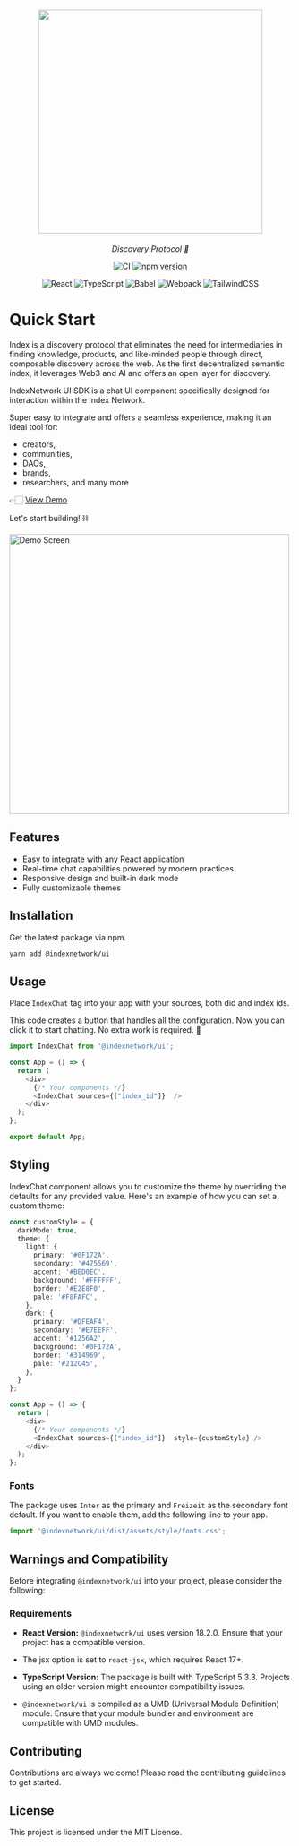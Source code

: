 <h1 align="center">
    <a href="https://index.network">
    <img style="width:400px" src="https://index.network/images/IndexNetworkLogo.png">
    </a>
</h1>
<p align="center">
  <i align="center">Discovery Protocol 🚀</i>
</p>

<div align="center">

![CI](https://github.com/confxsd/index-chat/actions/workflows/ci.yml/badge.svg)
[![npm version](https://img.shields.io/npm/v/index-chat.svg)](https://www.npmjs.com/package/index-chat)

![React](https://img.shields.io/badge/react-18.2-blue.svg)
![TypeScript](https://img.shields.io/badge/typescript-5.3-blue.svg)
![Babel](https://img.shields.io/badge/babel-7.23-blue.svg)
![Webpack](https://img.shields.io/badge/webpack-5.89-blue.svg)
![TailwindCSS](https://img.shields.io/badge/tailwindcss-3.4-blue.svg)

</div>

# Quick Start

Index is a discovery protocol that eliminates the need for intermediaries in finding knowledge, products, and like-minded people through direct, composable discovery across the web. As the first decentralized semantic index, it leverages Web3 and AI and offers an open layer for discovery.

IndexNetwork UI SDK is a chat UI component specifically designed for interaction within the Index Network.

Super easy to integrate and offers a seamless experience, making it an ideal tool for:

- creators,
- communities,
- DAOs,
- brands,
- researchers, and many more


👉🏻 [View Demo](https://index-demo-delta.vercel.app)


Let's start building! ⛓️


<div>
<img alt="Demo Screen" style="width:500px" src="https://github.com/indexnetwork/index/blob/dev/widget/demo/ui.png?raw=true" />
</div>


## Features

- Easy to integrate with any React application
- Real-time chat capabilities powered by modern practices
- Responsive design and built-in dark mode
- Fully customizable themes


## Installation

Get the latest package via npm.

```bash
yarn add @indexnetwork/ui
```

## Usage

Place `IndexChat` tag into your app with your sources, both did and index ids.

This code creates a button that handles all the configuration. Now you can click it to start chatting. No extra work is required. 🎉


```typescript
import IndexChat from '@indexnetwork/ui';

const App = () => {
  return (
    <div>
      {/* Your components */}
      <IndexChat sources={["index_id"]}  />
    </div>
  );
};

export default App;
```


## Styling

IndexChat component allows you to customize the theme by overriding the defaults for any provided value. Here's an example of how you can set a custom theme:


```typescript
const customStyle = {
  darkMode: true,
  theme: {
    light: {
      primary: '#0F172A',
      secondary: '#475569',
      accent: '#BED0EC',
      background: '#FFFFFF',
      border: '#E2E8F0',
      pale: '#F8FAFC',
    },
    dark: {
      primary: '#DFEAF4',
      secondary: '#E7EEFF',
      accent: '#1256A2',
      background: '#0F172A',
      border: '#314969',
      pale: '#212C45',
    },
  }
};

const App = () => {
  return (
    <div>
      {/* Your components */}
      <IndexChat sources={["index_id"]}  style={customStyle} />
    </div>
  );
};
```

### Fonts

The package uses `Inter` as the primary and `Freizeit` as the secondary font default. If you want to enable them, add the following line to your app.

```typescript
import '@indexnetwork/ui/dist/assets/style/fonts.css';
```


## Warnings and Compatibility

Before integrating `@indexnetwork/ui` into your project, please consider the following:


### Requirements

- <b>React Version:</b> `@indexnetwork/ui` uses version 18.2.0. Ensure that your project has a compatible version.

- The jsx option is set to `react-jsx`, which requires React 17+.

- <b>TypeScript Version:</b> The package is built with TypeScript 5.3.3. Projects using an older version might encounter compatibility issues.

- `@indexnetwork/ui` is compiled as a UMD (Universal Module Definition) module. Ensure that your module bundler and environment are compatible with UMD modules.


## Contributing

Contributions are always welcome! Please read the contributing guidelines to get started.

## License

This project is licensed under the MIT License.
